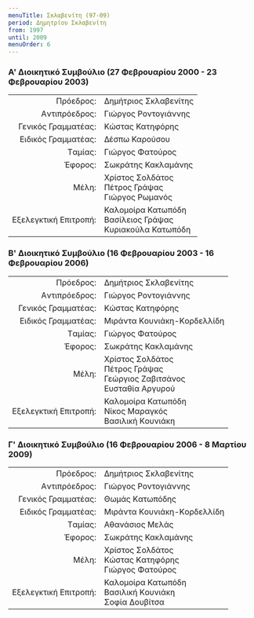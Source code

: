 ```yaml
---
menuTitle: Σκλαβενίτη (97-09)
period: Δημητρίου Σκλαβενίτη
from: 1997
until: 2009
menuOrder: 6
---
```


### Α' Διοικητικό Συμβούλιο (27 Φεβρουαρίου 2000 - 23 Φεβρουαρίου 2003)

|                              |                        |
| ---------------------------: | :----------------------|
| Πρόεδρος: | Δημήτριος Σκλαβενίτης|
| Aντιπρόεδρος: | Γιώργος Ροντογιάννης |
| Γενικός Γραμματέας: | Κώστας Κατηφόρης |
| Eιδικός Γραμματέας: | Δέσπω Καρούσου |
| Tαμίας: | Γιώργος Φατούρος|
| Έφορος: | Σωκράτης Κακλαμάνης|
| Μέλη: | Χρίστος Σολδάτος<br/>Πέτρος Γράψας<br/>Γιώργος Ρωμανός|
| Εξελεγκτική Επιτροπή: | Καλομοίρα Κατωπόδη<br/>Βασίλειος Γράψας<br/>Κυριακούλα Κατωπόδη|


### Β' Διοικητικό Συμβούλιο (16 Φεβρουαρίου 2003 - 16 Φεβρουαρίου 2006)

|                              |                        |
| ---------------------------: | :----------------------|
| Πρόεδρος: | Δημήτριος Σκλαβενίτης|
| Aντιπρόεδρος: | Γιώργος Ροντογιάννης |
| Γενικός Γραμματέας: | Κώστας Κατηφόρης |
| Eιδικός Γραμματέας: | Mιράντα Kουνιάκη-Kορδελλίδη |
| Tαμίας: | Γιώργος Φατούρος|
| Έφορος: | Σωκράτης Κακλαμάνης|
| Μέλη: | Χρίστος Σολδάτος<br/>Πέτρος Γράψας<br/>Γεώργιος Zαβιτσάνος<br/>Eυσταθία Aργυρού|
| Εξελεγκτική Επιτροπή: | Καλομοίρα Κατωπόδη<br/>Nίκος Mαραγκός<br/>Bασιλική Kουνιάκη|


### Γ' Διοικητικό Συμβούλιο (16 Φεβρουαρίου 2006 - 8 Μαρτίου 2009)

|                              |                        |
| ---------------------------: | :----------------------|
| Πρόεδρος: | Δημήτριος Σκλαβενίτης|
| Aντιπρόεδρος: | Γιώργος Ροντογιάννης |
| Γενικός Γραμματέας: | Θωμάς Kατωπόδης |
| Eιδικός Γραμματέας: | Mιράντα Kουνιάκη-Kορδελλίδη |
| Tαμίας: | Aθανάσιος Mελάς |
| Έφορος: | Σωκράτης Κακλαμάνης|
| Μέλη: | Χρίστος Σολδάτος<br/>Kώστας Kατηφόρης<br/>Γιώργος Φατούρος|
| Εξελεγκτική Επιτροπή: | Καλομοίρα Κατωπόδη<br/>Bασιλική Kουνιάκη<br/>Σοφία Δουβίτσα|
